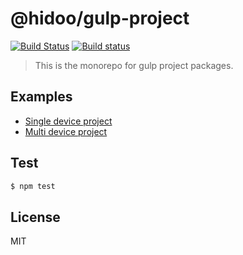 # @hidoo/gulp-project

[![Build Status](https://travis-ci.org/hidoo/gulp-project.svg?branch=master)](https://travis-ci.org/hidoo/gulp-project)
[![Build status](https://ci.appveyor.com/api/projects/status/i77slpd4lkjvpqxs?svg=true)](https://ci.appveyor.com/project/hidoo/gulp-project)

> This is the monorepo for gulp project packages.

## Examples

+ [Single device project](examples/single-device/README.md)
+ [Multi device project](examples/multi-device/README.md)

## Test

```sh
$ npm test
```

## License

MIT
